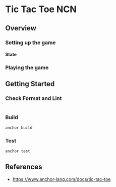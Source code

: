 # Tic Tac Toe NCN

## Overview

### Setting up the game

#### State

### Playing the game

##  Getting Started

### Check Format and Lint

```bash

```

### Build

```bash
anchor build
```

### Test

```bash
anchor test
```

## References
- https://www.anchor-lang.com/docs/tic-tac-toe

